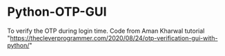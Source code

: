 # Python-OTP-GUI
To verify the OTP during login time. Code from Aman Kharwal tutorial "https://thecleverprogrammer.com/2020/08/24/otp-verification-gui-with-python/"
